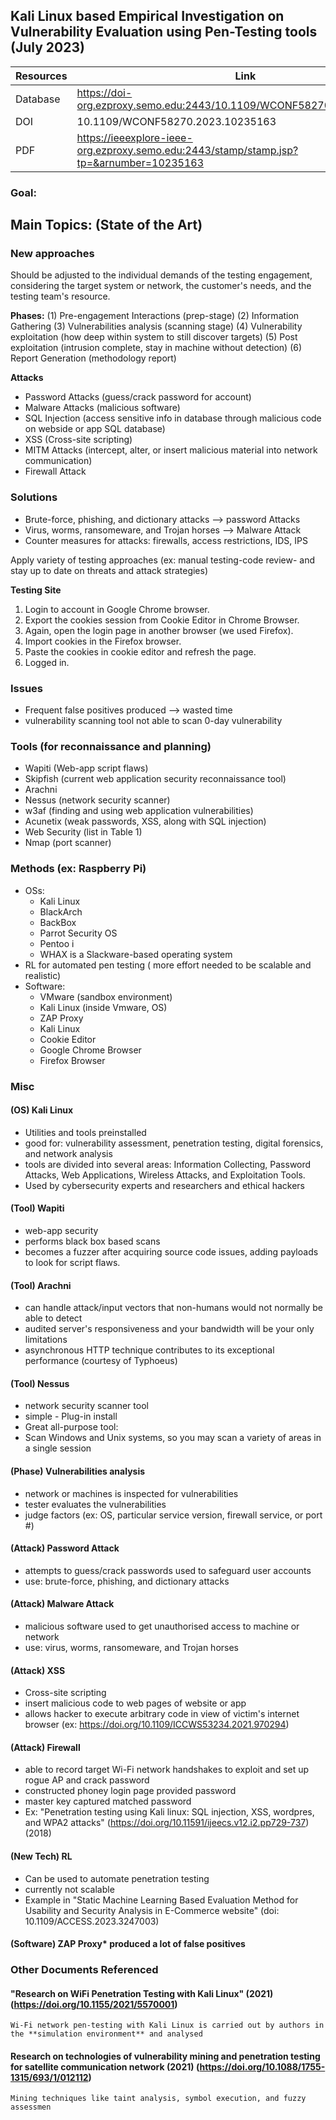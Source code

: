 ## Kali Linux based Empirical Investigation on Vulnerability Evaluation using Pen-Testing tools (July 2023)

| Resources	| Link |
|----------|----------|
| Database | https://doi-org.ezproxy.semo.edu:2443/10.1109/WCONF58270.2023.10235163 |
| DOI | 10.1109/WCONF58270.2023.10235163 |
| PDF | https://ieeexplore-ieee-org.ezproxy.semo.edu:2443/stamp/stamp.jsp?tp=&arnumber=10235163 |
	
### Goal: 
	
	
## Main Topics: (State of the Art)

### New approaches

Should be adjusted to the individual demands of the testing engagement, considering the target system or network, the customer's needs, and the testing team's resource. 

**Phases:**
(1) Pre-engagement Interactions (prep-stage)
(2) Information Gathering
(3) Vulnerabilities analysis (scanning stage)
(4) Vulnerability exploitation (how deep within system to still discover targets)
(5) Post exploitation (intrusion complete, stay in machine without detection)
(6) Report Generation (methodology report)


**Attacks**
* Password Attacks (guess/crack password for account)
* Malware Attacks (malicious software)
* SQL Injection (access sensitive info in database through malicious code on webside or app SQL database)
* XSS (Cross-site scripting)
* MITM Attacks (intercept, alter, or insert malicious material into network communication)
* Firewall Attack


### Solutions
* Brute-force, phishing, and dictionary attacks --> password Attacks
* Virus, worms, ransomeware, and Trojan horses --> Malware Attack
* Counter measures for attacks: firewalls, access restrictions, IDS, IPS

Apply variety of testing approaches (ex: manual testing-code review- and stay up to date on threats and attack strategies)

**Testing Site**
1. Login to account in Google Chrome browser.
2. Export the cookies session from Cookie Editor in
Chrome Browser.
3. Again, open the login page in another browser (we
used Firefox).
4. Import cookies in the Firefox browser.
5. Paste the cookies in cookie editor and refresh the page.
6. Logged in.

### Issues
* Frequent false positives produced --> wasted time
* vulnerability scanning tool not able to scan 0-day vulnerability

### Tools (for reconnaissance and planning)
* Wapiti (Web-app script flaws)
* Skipfish (current web application security reconnaissance tool)
* Arachni
* Nessus (network security scanner)
* w3af (finding and using web application vulnerabilities)
* Acunetix (weak passwords, XSS, along with SQL injection)
* Web Security (list in Table 1)
* Nmap (port scanner)
		
### Methods (ex: Raspberry Pi)
* OSs:
	* Kali Linux
	* BlackArch
	* BackBox
	* Parrot Security OS
	* Pentoo i
	* WHAX is a Slackware-based operating system
* RL for automated pen testing ( more effort needed to be scalable and realistic) 
* Software:
	* VMware (sandbox environment)
	* Kali Linux (inside Vmware, OS)
	* ZAP Proxy
	* Kali Linux
	* Cookie Editor
	* Google Chrome Browser
	* Firefox Browser

### Misc

#### (OS) Kali Linux
* Utilities and tools preinstalled
* good for: vulnerability assessment, penetration testing, digital forensics, and network analysis
* tools are divided into several areas: Information Collecting, Password Attacks, Web Applications, Wireless Attacks, and Exploitation Tools. 
* Used by cybersecurity experts and researchers and ethical hackers

#### (Tool) Wapiti
* web-app security
* performs black box based scans
* becomes a fuzzer after acquiring source code issues, adding payloads to look for script flaws. 

#### (Tool) Arachni
* can handle attack/input vectors that non-humans would not normally be able to detect
* audited server's responsiveness and your bandwidth will be your only limitations
* asynchronous HTTP technique contributes to its exceptional performance (courtesy of Typhoeus)

#### (Tool) Nessus
*  network security scanner tool
* simple - Plug-in install
* Great all-purpose tool:
* Scan Windows and Unix systems, so you may scan a variety of areas in a single session

#### (Phase) Vulnerabilities analysis
* network or machines is inspected for vulnerabilities
* tester evaluates the vulnerabilities
* judge factors (ex: OS, particular service version, firewall service, or port #)

#### (Attack) Password Attack
* attempts to guess/crack passwords used to safeguard user accounts
* use: brute-force, phishing, and dictionary attacks

#### (Attack) Malware Attack
* malicious software used to get unauthorised access to machine or network
* use: virus, worms, ransomeware, and Trojan horses

#### (Attack) XSS
* Cross-site scripting
* insert malicious code to web pages of website or app
* allows hacker to execute arbitrary code in view of victim's internet browser (ex: https://doi.org/10.1109/ICCWS53234.2021.970294)

#### (Attack) Firewall
* able to record target Wi-Fi network handshakes to exploit and set up rogue AP and crack password
* constructed phoney login page provided password
* master key captured matched password
* Ex: "Penetration testing using Kali linux: SQL injection, XSS, wordpres, and WPA2 attacks" (https://doi.org/10.11591/ijeecs.v12.i2.pp729-737) (2018)

#### (New Tech) RL
* Can be used to automate penetration testing 
* currently not scalable 
* Example in "Static Machine Learning Based Evaluation Method for Usability and Security Analysis in E-Commerce website" (doi: 10.1109/ACCESS.2023.3247003)

#### (Software) ZAP Proxy* produced a lot of false positives

### Other Documents Referenced

#### "Research on WiFi Penetration Testing with Kali Linux" (2021) (https://doi.org/10.1155/2021/5570001)
	Wi-Fi network pen-testing with Kali Linux is carried out by authors in the **simulation environment** and analysed
	
#### Research on technologies of vulnerability mining and penetration testing for satellite communication network (2021) (https://doi.org/10.1088/1755-1315/693/1/012112)
	Mining techniques like taint analysis, symbol execution, and fuzzy assessmen